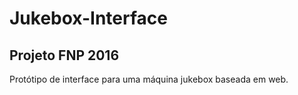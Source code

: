 # Jukebox-Interface
## Projeto FNP 2016

Protótipo de interface para uma máquina jukebox baseada em web.
